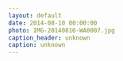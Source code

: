 ```yaml
---
layout: default
date: 2014-08-10 00:00:00
photo: IMG-20140810-WA0007.jpg
caption_header: unknown
caption: unknown
---
```

